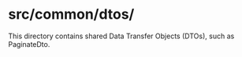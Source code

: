 # src/common/dtos/

This directory contains shared Data Transfer Objects (DTOs), such as PaginateDto.
